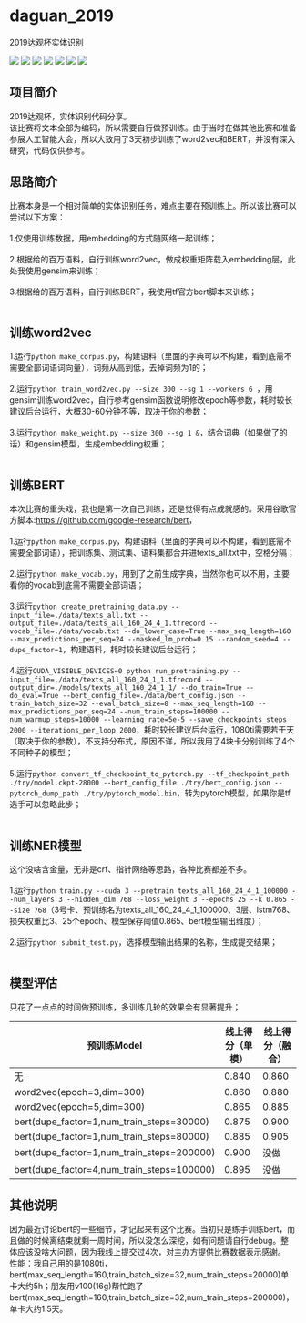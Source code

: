 # daguan_2019
2019达观杯实体识别

[![](https://img.shields.io/badge/Python-3.6-blue.svg)](https://www.python.org/)
[![](https://img.shields.io/badge/torch-1.1.0-brightgreen.svg)](https://pypi.org/project/torch/1.1.0)
[![](https://img.shields.io/badge/pytorch--transformers-1.1.0-brightgreen.svg)](https://pypi.org/project/pytorch-transformers/1.1.0)
[![](https://img.shields.io/badge/tensorflow--gpu-1.12.0-brightgreen.svg)](https://pypi.org/project/tensorflow-gpu/1.12.0)
[![](https://img.shields.io/badge/keras-2.2.4-brightgreen.svg)](https://pypi.org/project/keras/2.2.4)
[![](https://img.shields.io/badge/numpy-1.16.2-brightgreen.svg)](https://pypi.python.org/pypi/numpy/1.16.2)
[![](https://img.shields.io/badge/gensim-3.4.0-brightgreen.svg)](https://pypi.python.org/pypi/gensim/3.4.0)

## **项目简介**
2019达观杯，实体识别代码分享。<br>
该比赛将文本全部为编码，所以需要自行做预训练。由于当时在做其他比赛和准备参展人工智能大会，所以大致用了3天初步训练了word2vec和BERT，并没有深入研究，代码仅供参考。<br>

## **思路简介**
比赛本身是一个相对简单的实体识别任务，难点主要在预训练上。所以该比赛可以尝试以下方案：<br><br>
1.仅使用训练数据，用embedding的方式随网络一起训练；<br><br>
2.根据给的百万语料，自行训练word2vec，做成权重矩阵载入embedding层，此处我使用gensim来训练；<br><br>
3.根据给的百万语料，自行训练BERT，我使用tf官方bert脚本来训练；<br><br>

## **训练word2vec**
1.运行```python make_corpus.py```，构建语料（里面的字典可以不构建，看到底需不需要全部词语词向量），词频从高到低，去掉词频为1的；<br><br>
2.运行```python train_word2vec.py --size 300 --sg 1 --workers 6 ```，用gensim训练word2vec，自行参考gensim函数说明修改epoch等参数，耗时较长建议后台运行，大概30-60分钟不等，取决于你的参数；<br><br>
3.运行```python make_weight.py --size 300 --sg 1 &```，结合词典（如果做了的话）和gensim模型，生成embedding权重；<br><br>

## **训练BERT**
本次比赛的重头戏，我也是第一次自己训练，还是觉得有点成就感的。采用谷歌官方脚本:<https://github.com/google-research/bert>，<br><br>
1.运行```python make_corpus.py```，构建语料（里面的字典可以不构建，看到底需不需要全部词语），把训练集、测试集、语料集都合并进texts_all.txt中，空格分隔；<br><br>
2.运行```python make_vocab.py```，用到了之前生成字典，当然你也可以不用，主要看你的vocab到底需不需要全部词语；<br><br>
3.运行```python create_pretraining_data.py --input_file=./data/texts_all.txt --output_file=./data/texts_all_160_24_4_1.tfrecord --vocab_file=./data/vocab.txt --do_lower_case=True --max_seq_length=160 --max_predictions_per_seq=24 --masked_lm_prob=0.15 --random_seed=4 --dupe_factor=1```，构建语料，耗时较长建议后台运行；<br><br>
4.运行```CUDA_VISIBLE_DEVICES=0 python run_pretraining.py --input_file=./data/texts_all_160_24_1_1.tfrecord --output_dir=./models/texts_all_160_24_1_1/ --do_train=True --do_eval=True --bert_config_file=./data/bert_config.json --train_batch_size=32 --eval_batch_size=8 --max_seq_length=160 --max_predictions_per_seq=24 --num_train_steps=100000 --num_warmup_steps=10000 --learning_rate=5e-5 --save_checkpoints_steps 2000 --iterations_per_loop 2000```，耗时较长建议后台运行，1080ti需要若干天（取决于你的参数），不支持分布式，原因不详，所以我用了4块卡分别训练了4个不同种子的模型；<br><br>
5.运行```python convert_tf_checkpoint_to_pytorch.py --tf_checkpoint_path ./try/model.ckpt-28000 --bert_config_file ./try/bert_config.json --pytorch_dump_path ./try/pytorch_model.bin```，转为pytorch模型，如果你是tf选手可以忽略此步；<br><br>

## **训练NER模型**
这个没啥含金量，无非是crf、指针网络等思路，各种比赛都差不多。<br><br>
1.运行```python train.py --cuda 3 --pretrain texts_all_160_24_4_1_100000 --num_layers 3 --hidden_dim 768 --loss_weight 3 --epochs 25 --k 0.865 --size 768```（3号卡、预训练名为texts_all_160_24_4_1_100000、3层、lstm768、损失权重比3、25个epoch、模型保存阈值0.865、bert模型输出维度）；<br><br>
2.运行```python submit_test.py```，选择模型输出结果的名称，生成提交结果；<br><br>

## **模型评估**
只花了一点点的时间做预训练，多训练几轮的效果会有显著提升；<br>

预训练Model | 线上得分（单模）| 线上得分（融合）
---------- | -------- | --------
无 | 0.840 | 0.860
word2vec(epoch=3,dim=300) | 0.860 | 0.880
word2vec(epoch=5,dim=300) | 0.865 | 0.885
bert(dupe_factor=1,num_train_steps=30000) | 0.875 | 0.900
bert(dupe_factor=1,num_train_steps=80000) | 0.885 | 0.905
bert(dupe_factor=1,num_train_steps=200000) | 0.900 | 没做
bert(dupe_factor=4,num_train_steps=100000) | 0.895 | 没做

## **其他说明**
因为最近讨论bert的一些细节，才记起来有这个比赛。当初只是练手训练bert，而且做的时候离结束就剩一周时间，所以没怎么深挖，如有问题请自行debug。整体应该没啥大问题，因为我线上提交过4次，对主办方提供比赛数据表示感谢。<br>
性能：我自己用的是1080ti，bert(max_seq_length=160,train_batch_size=32,num_train_steps=20000)单卡大约5h；朋友用v100(16g)帮忙跑了bert(max_seq_length=160,train_batch_size=32,num_train_steps=200000)，单卡大约1.5天。
